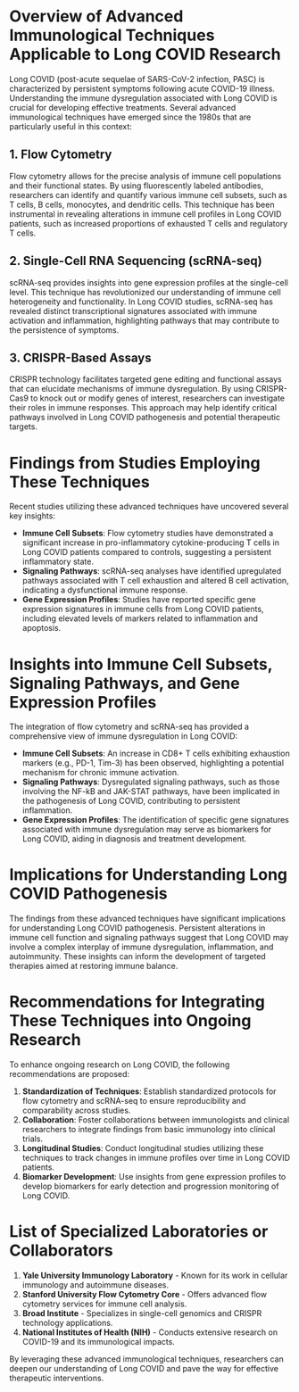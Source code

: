 # Overview of Advanced Immunological Techniques Applicable to Long COVID Research

Long COVID (post-acute sequelae of SARS-CoV-2 infection, PASC) is characterized by persistent symptoms following acute COVID-19 illness. Understanding the immune dysregulation associated with Long COVID is crucial for developing effective treatments. Several advanced immunological techniques have emerged since the 1980s that are particularly useful in this context:

## 1. Flow Cytometry
Flow cytometry allows for the precise analysis of immune cell populations and their functional states. By using fluorescently labeled antibodies, researchers can identify and quantify various immune cell subsets, such as T cells, B cells, monocytes, and dendritic cells. This technique has been instrumental in revealing alterations in immune cell profiles in Long COVID patients, such as increased proportions of exhausted T cells and regulatory T cells.

## 2. Single-Cell RNA Sequencing (scRNA-seq)
scRNA-seq provides insights into gene expression profiles at the single-cell level. This technique has revolutionized our understanding of immune cell heterogeneity and functionality. In Long COVID studies, scRNA-seq has revealed distinct transcriptional signatures associated with immune activation and inflammation, highlighting pathways that may contribute to the persistence of symptoms.

## 3. CRISPR-Based Assays
CRISPR technology facilitates targeted gene editing and functional assays that can elucidate mechanisms of immune dysregulation. By using CRISPR-Cas9 to knock out or modify genes of interest, researchers can investigate their roles in immune responses. This approach may help identify critical pathways involved in Long COVID pathogenesis and potential therapeutic targets.

# Findings from Studies Employing These Techniques

Recent studies utilizing these advanced techniques have uncovered several key insights:

- **Immune Cell Subsets**: Flow cytometry studies have demonstrated a significant increase in pro-inflammatory cytokine-producing T cells in Long COVID patients compared to controls, suggesting a persistent inflammatory state.
- **Signaling Pathways**: scRNA-seq analyses have identified upregulated pathways associated with T cell exhaustion and altered B cell activation, indicating a dysfunctional immune response.
- **Gene Expression Profiles**: Studies have reported specific gene expression signatures in immune cells from Long COVID patients, including elevated levels of markers related to inflammation and apoptosis.

# Insights into Immune Cell Subsets, Signaling Pathways, and Gene Expression Profiles

The integration of flow cytometry and scRNA-seq has provided a comprehensive view of immune dysregulation in Long COVID:

- **Immune Cell Subsets**: An increase in CD8+ T cells exhibiting exhaustion markers (e.g., PD-1, Tim-3) has been observed, highlighting a potential mechanism for chronic immune activation.
- **Signaling Pathways**: Dysregulated signaling pathways, such as those involving the NF-kB and JAK-STAT pathways, have been implicated in the pathogenesis of Long COVID, contributing to persistent inflammation.
- **Gene Expression Profiles**: The identification of specific gene signatures associated with immune dysregulation may serve as biomarkers for Long COVID, aiding in diagnosis and treatment development.

# Implications for Understanding Long COVID Pathogenesis

The findings from these advanced techniques have significant implications for understanding Long COVID pathogenesis. Persistent alterations in immune cell function and signaling pathways suggest that Long COVID may involve a complex interplay of immune dysregulation, inflammation, and autoimmunity. These insights can inform the development of targeted therapies aimed at restoring immune balance.

# Recommendations for Integrating These Techniques into Ongoing Research

To enhance ongoing research on Long COVID, the following recommendations are proposed:

1. **Standardization of Techniques**: Establish standardized protocols for flow cytometry and scRNA-seq to ensure reproducibility and comparability across studies.
2. **Collaboration**: Foster collaborations between immunologists and clinical researchers to integrate findings from basic immunology into clinical trials.
3. **Longitudinal Studies**: Conduct longitudinal studies utilizing these techniques to track changes in immune profiles over time in Long COVID patients.
4. **Biomarker Development**: Use insights from gene expression profiles to develop biomarkers for early detection and progression monitoring of Long COVID.

# List of Specialized Laboratories or Collaborators

1. **Yale University Immunology Laboratory** - Known for its work in cellular immunology and autoimmune diseases.
2. **Stanford University Flow Cytometry Core** - Offers advanced flow cytometry services for immune cell analysis.
3. **Broad Institute** - Specializes in single-cell genomics and CRISPR technology applications.
4. **National Institutes of Health (NIH)** - Conducts extensive research on COVID-19 and its immunological impacts.

By leveraging these advanced immunological techniques, researchers can deepen our understanding of Long COVID and pave the way for effective therapeutic interventions.